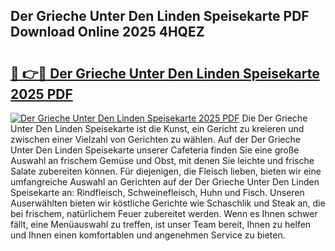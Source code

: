 ## Der Grieche Unter Den Linden Speisekarte PDF Download Online 2025 4HQEZ

# <h2><a href="http://gce296.nevu.top/?p=Der+Grieche+Unter+Den+Linden+Speisekarte">🔗 👉🔴 Der Grieche Unter Den Linden Speisekarte 2025 PDF</a></h2>

[![Der Grieche Unter Den Linden Speisekarte 2025 PDF](https://i.imgur.com/dBaPXMq.png)](http://gce296.nevu.top/?p=Der+Grieche+Unter+Den+Linden+Speisekarte)
Die Der Grieche Unter Den Linden Speisekarte ist die Kunst, ein Gericht zu kreieren und zwischen einer Vielzahl von Gerichten zu wählen. Auf der Der Grieche Unter Den Linden Speisekarte unserer Cafeteria finden Sie eine große Auswahl an frischem Gemüse und Obst, mit denen Sie leichte und frische Salate zubereiten können. Für diejenigen, die Fleisch lieben, bieten wir eine umfangreiche Auswahl an Gerichten auf der Der Grieche Unter Den Linden Speisekarte an: Rindfleisch, Schweinefleisch, Huhn und Fisch. Unseren Auserwählten bieten wir köstliche Gerichte wie Schaschlik und Steak an, die bei frischem, natürlichem Feuer zubereitet werden. Wenn es Ihnen schwer fällt, eine Menüauswahl zu treffen, ist unser Team bereit, Ihnen zu helfen und Ihnen einen komfortablen und angenehmen Service zu bieten.
